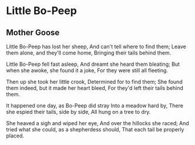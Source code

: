 # Little Bo-Peep
## Mother Goose
Little Bo-Peep has lost her sheep,
And can't tell where to find them;
Leave them alone, and they'll come home,
Bringing their tails behind them.

Little Bo-Peep fell fast asleep,
And dreamt she heard them bleating;
But when she awoke, she found it a joke,
For they were still all fleeting.

Then up she took her little crook,
Determined for to find them;
She found them indeed, but it made her heart bleed,
For they'd left their tails behind them.

It happened one day, as Bo-Peep did stray
Into a meadow hard by,
There she espied their tails, side by side,
All hung on a tree to dry.

She heaved a sigh and wiped her eye,
And over the hillocks she raced;
And tried what she could, as a shepherdess should,
That each tail be properly placed.